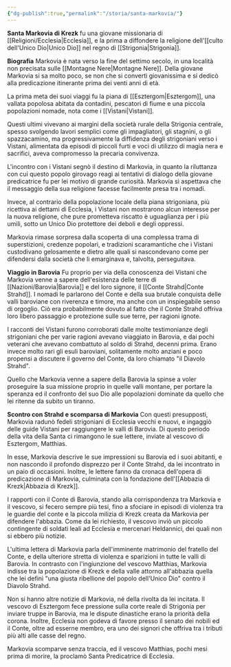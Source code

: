 ```yaml
---
{"dg-publish":true,"permalink":"/storia/santa-markovia/"}
---
```


**Santa Markovia di Krezk** fu una giovane missionaria di [[Religioni/Ecclesia\|Ecclesia]], e la prima a diffondere la religione dell'[[culto dell'Unico Dio\|Unico Dio]] nel regno di [[Strigonia\|Strigonia]]. 

**Biografia**
 Markovia è nata verso la fine del settimo secolo, in una località non precisata sulle [[Montagne Nere\|Montagne Nere]]. Della giovane Markovia si sa molto poco, se non che si convertì giovanissima e si dedicò alla predicazione itinerante prima dei venti anni di età.
 
 La prima meta dei suoi viaggi fu la piana di [[Esztergom\|Esztergom]], una vallata popolosa abitata da contadini, pescatori di fiume e una piccola popolazioni nomade, nota come i [[Vistani\|Vistani]]. 
 
 Questi ultimi vivevano ai margini della società rurale della Strigonia centrale, spesso svolgendo lavori semplici come gli impagliatori, gli stagnini, o gli spazzacamino, ma progressivamente la diffidenza degli strigoniani verso i Vistani, alimentata da episodi di piccoli furti e voci di utilizzo di magia nera e sacrifici, aveva compromesso la precaria convivenza. 
 
 L'incontro con i Vistani segnò il destino di Markovia, in quanto la riluttanza con cui questo popolo girovago reagì ai tentativi di dialogo della giovane predicatrice fu per lei motivo di grande curiosità. Markovia si aspettava che il messaggio della sua religione facesse facilmente presa tra i nomadi. 
 
 Invece, al contrario della popolazione locale della piana strigoniana, più ricettiva ai dettami di Ecclesia, i Vistani non mostrarono alcun interesse per la nuova religione, che pure prometteva riscatto è uguaglianza per i più umili, sotto un Unico Dio protettore dei deboli e degli oppressi. 
 
 Markovia rimase sorpresa dalla scoperta di una complessa trama di superstizioni, credenze popolari, e tradizioni scaramantiche che i Vistani custodivano gelosamente e dietro alle quali si nascondevano come per difendersi dalla società che li emarginava e, talvolta, perseguitava. 

**Viaggio in Barovia**
 Fu proprio per via della conoscenza dei Vistani che Markovia venne a sapere dell'esistenza delle terre di [[Nazioni/Barovia\|Barovia]] e del loro signore, il [[Conte Strahd\|Conte Strahd]]. I nomadi le parlarono del Conte e della sua brutale conquista delle valli baroviane con riverenza e timore, ma anche con un inspiegabile senso di orgoglio. Ciò era probabilmente dovuto al fatto che il Conte Strahd offriva loro libero passaggio e protezione sulle sue terre, per ragioni ignote. 
 
 I racconti dei Vistani furono corroborati dalle molte testimonianze degli strigoniani che per varie ragioni avevano viaggiato in Barovia, e dai pochi veterani che avevano combattuto al soldo di Strahd, decenni prima. Erano invece molto rari gli esuli baroviani, solitamente molto anziani e poco propensi a discutere il governo del Conte, da loro chiamato "il Diavolo Strahd". 
 
 Quello che Markovia venne a sapere della Barovia la spinse a voler proseguire la sua missione proprio in quelle valli montane, per portare la speranza ed il confronto del suo Dio alle popolazioni dominate da quello che lei ritenne da subito un tiranno. 

**Scontro con Strahd e  scomparsa di Markovia**
 Con questi presupposti, Markovia radunò fedeli strigoniani di Ecclesia vecchi e nuovi, e ingaggiò delle guide Vistani per raggiungere le valli di Barovia. Di questo periodo della vita della Santa ci rimangono le sue lettere, inviate al vescovo di Esztergom, Matthias. 
 
 In esse, Markovia descrive le sue impressioni su Barovia ed i suoi abitanti, e non nascondo il profondo disprezzo per il Conte Strahd, da lei incontrato in un paio di occasioni. Inoltre, le lettere fanno da cronaca dell'opera di predicazione di Markovia, culminata con la fondazione dell'[[Abbazia di Krezk\|Abbazia di Krezk]]. 
 
 I rapporti con il Conte di Barovia, stando alla corrispondenza tra Markovia e il vescovo, si fecero sempre più tesi, fino a sfociare in episodi di violenza tra le guardie del conte e la piccola milizia di Krezk creata da Markovia per difendere l'abbazia. Come da lei richiesto, il vescovo inviò un piccolo contingente di soldati leali ad Ecclesia e mercenari Heldannici, dei quali non si ebbero più notizie. 
 
 L'ultima lettera di Markovia parla dell'imminente matrimonio del fratello del Conte, e della ulteriore stretta di violenza e sparizioni in tutte le valli di Barovia. In contrasto con l'ingiunzione del vescovo Matthias, Markovia indisse tra la popolazione di Krezk e della valle attorno all'abbazia quella che lei definì "una giusta ribellione del popolo dell'Unico Dio" contro il Diavolo Strahd. 
 
 Non si hanno altre notizie di Markovia, né della rivolta da lei incitata. Il vescovo di Esztergom fece pressione sulla corte reale di Strigonia per inviare truppe in Barovia, ma le dispute dinastiche erano la priorità della corona. Inoltre, Ecclesia non godeva di favore presso il senato dei nobili ed il Conte, oltre ad esserne membro, era uno dei signori che offriva tra i tributi più alti alle casse del regno. 
 
 Markovia scomparve senza traccia, ed il vescovo Matthias, pochi mesi prima di morire, la proclamò Santa Predicatrice di Ecclesia. 

